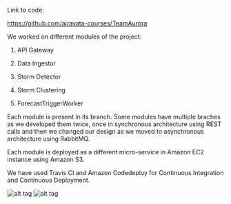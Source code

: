 Link to code:

https://github.com/airavata-courses/TeamAurora

We worked on different modules of the project:

1. API Gateway

2. Data Ingestor

3. Storm Detector

4. Storm Clustering

5. ForecastTriggerWorker


Each module is present in its branch. Some modules have multiple braches as we developed them twice, once in synchronous architecture using REST calls and then we changed our design as we moved to asynchronous architecture using RabbitMQ.

Each module is deployed as a different micro-service in Amazon EC2 instance using Amazon S3.

We have used Travis CI and Amazon Codedeploy for Continuous Integration and Continuous Deployment.

![alt tag](https://github.com/KaushalVikrant/Science_Gateway_Architecture/blob/master/Synchronous%20Architecture.png)
![alt tag](https://github.com/KaushalVikrant/Science_Gateway_Architecture/blob/master/Asynchronous%20Architecture.png)
